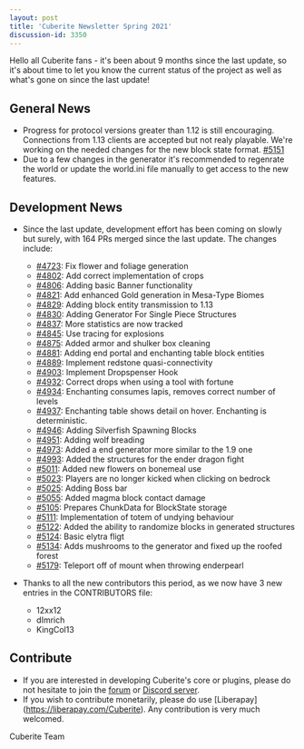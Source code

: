 ```yaml
---
layout: post
title: 'Cuberite Newsletter Spring 2021'
discussion-id: 3350
---
```

Hello all Cuberite fans - it's been about 9 months since the last 
update, so it's about time to let you know the current status of the 
project as well as what's gone on since the last update!

General News
------------

  - Progress for protocol versions greater than 1.12 is still encouraging.
    Connections from 1.13 clients are accepted but not realy playable. We're working
    on the needed changes for the new block state format.
    [#5151](https://github.com/cuberite/cuberite/pull/5151)
  - Due to a few changes in the generator it's recommended to regenrate the world
    or update the world.ini file manually to get access to the new features.

Development News
----------------

 - Since the last update, development effort has been coming on slowly 
   but surely, with 164 PRs merged since the last update. The changes 
   include:
   - [#4723](https://github.com/cuberite/cuberite/pull/4723):
     Fix flower and foliage generation
   - [#4802](https://github.com/cuberite/cuberite/pull/4802):
     Add correct implementation of crops
   - [#4806](https://github.com/cuberite/cuberite/pull/4806):
     Adding basic Banner functionality
   - [#4821](https://github.com/cuberite/cuberite/pull/4821):
     Add enhanced Gold generation in Mesa-Type Biomes
   - [#4829](https://github.com/cuberite/cuberite/pull/4829):
     Adding block entity transmission to 1.13
   - [#4830](https://github.com/cuberite/cuberite/pull/4830):
     Adding Generator For Single Piece Structures
   - [#4837](https://github.com/cuberite/cuberite/pull/4837):
     More statistics are now tracked
   - [#4845](https://github.com/cuberite/cuberite/pull/4845):
     Use tracing for explosions
   - [#4875](https://github.com/cuberite/cuberite/pull/4875):
     Added armor and shulker box cleaning
   - [#4881](https://github.com/cuberite/cuberite/pull/4881):
     Adding end portal and enchanting table block entities
   - [#4889](https://github.com/cuberite/cuberite/pull/4889):
     Implement redstone quasi-connectivity
   - [#4903](https://github.com/cuberite/cuberite/pull/4903):
     Implement Dropspenser Hook
   - [#4932](https://github.com/cuberite/cuberite/pull/4932):
     Correct drops when using a tool with fortune
   - [#4934](https://github.com/cuberite/cuberite/pull/4934):
     Enchanting consumes lapis, removes correct number of levels
   - [#4937](https://github.com/cuberite/cuberite/pull/4937):
     Enchanting table shows detail on hover. Enchanting is deterministic.
   - [#4946](https://github.com/cuberite/cuberite/pull/4946):
     Adding Silverfish Spawning Blocks
   - [#4951](https://github.com/cuberite/cuberite/pull/4951):
     Adding wolf breading
   - [#4973](https://github.com/cuberite/cuberite/pull/4973):
     Added a end generator more similar to the 1.9 one
   - [#4993](https://github.com/cuberite/cuberite/pull/4993):
     Added the structures for the ender dragon fight
   - [#5011](https://github.com/cuberite/cuberite/pull/5011):
     Added new flowers on bonemeal use
   - [#5023](https://github.com/cuberite/cuberite/pull/5023):
     Players are no longer kicked when clicking on bedrock
   - [#5025](https://github.com/cuberite/cuberite/pull/5025):
     Adding Boss bar
   - [#5055](https://github.com/cuberite/cuberite/pull/5055):
     Added magma block contact damage
   - [#5105](https://github.com/cuberite/cuberite/pull/5105):
     Prepares ChunkData for BlockState storage
   - [#5111](https://github.com/cuberite/cuberite/pull/5111):
     Implementation of totem of undying behaviour
   - [#5122](https://github.com/cuberite/cuberite/pull/5122):
     Added the ability to randomize blocks in generated structures
   - [#5124](https://github.com/cuberite/cuberite/pull/5124):
     Basic elytra fligt
   - [#5134](https://github.com/cuberite/cuberite/pull/5134):
     Adds mushrooms to the generator and fixed up the roofed forest
   - [#5179](https://github.com/cuberite/cuberite/pull/5179):
     Teleport off of mount when throwing enderpearl

 - Thanks to all the new contributors this period, as we now have 3 new 
   entries in the CONTRIBUTORS file: 
   - 12xx12 
   - dImrich 
   - KingCol13 

Contribute
----------

 - If you are interested in developing Cuberite's core or plugins, 
   please do not hesitate to join the [forum](https://forum.cuberite.org) 
   or [Discord server](https://discord.gg/76w5J6M). 
 - If you wish to contribute monetarily, please do use [Liberapay] 
   (https://liberapay.com/Cuberite). Any contribution is very much 
   welcomed.

Cuberite Team
